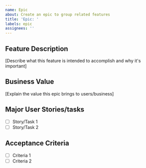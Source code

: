 ```yaml
---
name: Epic
about: Create an epic to group related features
title: 'Epic: '
labels: epic
assignees: ''
---
```


## Feature Description
[Describe what this feature is intended to accomplish and why it's important]

## Business Value
[Explain the value this epic brings to users/business]

## Major User Stories/tasks
- [ ] Story/Task 1
- [ ] Story/Task 2

## Acceptance Criteria
- [ ] Criteria 1
- [ ] Criteria 2